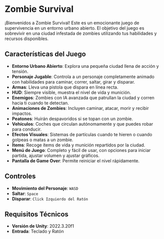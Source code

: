 # Zombie Survival

¡Bienvenidos a Zombie Survival! Este es un emocionante juego de supervivencia en un entorno urbano abierto. El objetivo del juego es sobrevivir en una ciudad infestada de zombies utilizando tus habilidades y recursos disponibles. 

## Características del Juego

- **Entorno Urbano Abierto**: Explora una pequeña ciudad llena de acción y tensión.
- **Personaje Jugable**: Controla a un personaje completamente animado con habilidades para caminar, correr, saltar, girar y disparar.
- **Armas**: Lleva una pistola que dispara en línea recta.
- **HUD**: Siempre visible, muestra el nivel de vida y munición.
- **Enemigos**: Zombies con IA avanzada que patrullan la ciudad y corren hacia ti cuando te detectan.
- **Animaciones de Zombies**: Incluyen caminar, atacar, morir y recibir impactos.
- **Peatones**: Huirán despavoridos si se topan con un zombie.
- **Vehículos**: Coches que circulan autónomamente y que puedes robar para conducir.
- **Efectos Visuales**: Sistemas de partículas cuando te hieren o cuando golpeas o matas a un zombie.
- **Ítems**: Recoge ítems de vida y munición repartidos por la ciudad.
- **Menú de Juego**: Completo y fácil de usar, con opciones para iniciar partida, ajustar volumen y ajustar gráficos.
- **Pantalla de Game Over**: Permite reiniciar el nivel rápidamente.

## Controles

- **Movimiento del Personaje**: `WASD`
- **Saltar**: `Space`
- **Disparar**: `Click Izquierdo del Ratón`

## Requisitos Técnicos

- **Versión de Unity**: 2022.3.20f1
- **Entrada**: Teclado y Ratón